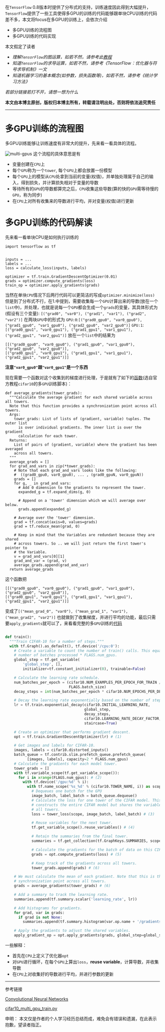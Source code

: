 在`TensorFlow` 0.8版本时提供了分布式的支持，训练速度因此得到大幅提升，`TensorFlow`提供了一些工具使得多GPU的训练的代码能够跟单块CPU训练的代码差不多，本文将focus在多GPU的训练上，会依次介绍
* 多GPU训练的流程图
* 多GPU训练的代码实现

本文假定了读者
* *理解`TensorFlow`的图运算，如若不然，请参考此[教程](https://www.tensorflow.org/get_started/mnist/beginners)*
* *知道`TensorFlow`的求导运算，如若不然，请参考《TensorFlow：优化器与符号求导机制》一文*
* *知道机器学习的基本概念(如参数，损失函数等)，如若不然，请参考《统计学习方法》*

*若部分链接若打不开，请想一想为什么*

**本文由本博主原创，版权归本博主所有，转载请注明出处，否则将依法追究责任**

---

# 多GPU训练的流程图

多GPU训练能够让训练速度有非常大的提升，先来看一看具体的流程。

![multi-gpus](https://raw.githubusercontent.com/zakizhou/zakizhou.github.io/master/images/multi-gpus/mmulti-gpus.png)
这个流程的具体意思是有
* 变量创建在`CPU`上
* 每个`GPU`称为一个`tower`, 每个`GPU`上都会放置一份模型
* 每个`GPU`上的模型从`CPU`处拿到当前的变量(权值)，并单独处理属于自己的输入，得到损失，并计算损失相对于变量的导数
* 等待所有的`GPU`的导数都算完之后，`CPU`收集这些导数(算的快的`GPU`需等待慢的`GPU`，称为同步)
* 在`CPU`上对所有收集来的导数进行平均，并对变量(权值)进行更新

# 多GPU训练的代码解读
先来看一看单块CPU是如何执行训练的
```
import tensorflow as tf


inputs = ...
labels = ...
loss = calculate_loss(inputs, labels)

optimizer = tf.train.GradientDescentOptimizer(0.01)
grads = optimizer.compute_gradients(loss)
train_op = optimizer.apply_gradients(grads)
```
当然在单块`CPU`情况下后两行代码可以更简洁的写成`optimizer.minimize(loss)`
但是到了分布式不行，在1.中提到，需要收集每一个`GPU`计算出来的导数(放在一个`list`中)，并处理，也就是说每一个`GPU`都会生成一个`grads`的变量，其具体形式为(假设有三个变量):
`[("grad0", "var0"), ("grad1", "var1"), ("grad2", "var2")]`
在两块`GPU`中的形式为
`GPU:0`:`[("grad0_gpu0", "var0_gpu0"), ("grad1_gpu0", "var1_gpu0"), ("grad2_gpu0", "var2_gpu0")]`
`GPU:1`:`[("grad0_gpu1", "var0_gpu1"), ("grad1_gpu1", "var1_gpu1"), ("grad2_gpu1", "var2_gpu1")]`
放在一个`list`中的结果为
```
[[("grad0_gpu0", "var0_gpu0"), ("grad1_gpu0", "var1_gpu0"), ("grad2_gpu0", "var2_gpu0")],
[("grad0_gpu1", "var0_gpu1"), ("grad1_gpu1", "var1_gpu1"), ("grad2_gpu1", "var2_gpu1")]]
```
**注意`"var0_gpu0"`跟`"var0_gpu1"`是一个东西**

现在需要一个函数对这个收集到的梯度进行处理，于是就有了如下的[函数](https://github.com/tensorflow/models/blob/master/tutorials/image/cifar10/cifar10_multi_gpu_train.py)(选自官方教程`cifar10`的多`GPU`训练脚本)：
```
def average_gradients(tower_grads):
  """Calculate the average gradient for each shared variable across all towers.
  Note that this function provides a synchronization point across all towers.
  Args:
    tower_grads: List of lists of (gradient, variable) tuples. The outer list
      is over individual gradients. The inner list is over the gradient
      calculation for each tower.
  Returns:
    List of pairs of (gradient, variable) where the gradient has been averaged
    across all towers.
  """
  average_grads = []
  for grad_and_vars in zip(*tower_grads):
    # Note that each grad_and_vars looks like the following:
    #  ((grad0_gpu0, var0_gpu0), ... , (grad0_gpuN, var0_gpuN))
    grads = []
    for g, _ in grad_and_vars:
      # Add 0 dimension to the gradients to represent the tower.
      expanded_g = tf.expand_dims(g, 0)

      # Append on a 'tower' dimension which we will average over below.
      grads.append(expanded_g)

    # Average over the 'tower' dimension.
    grad = tf.concat(axis=0, values=grads)
    grad = tf.reduce_mean(grad, 0)

    # Keep in mind that the Variables are redundant because they are shared
    # across towers. So .. we will just return the first tower's pointer to
    # the Variable.
    v = grad_and_vars[0][1]
    grad_and_var = (grad, v)
    average_grads.append(grad_and_var)
  return average_grads
```
这个函数把
```
[[("grad0_gpu0", "var0_gpu0"), ("grad1_gpu0", "var1_gpu0"), ("grad2_gpu0", "var2_gpu0")],
[("grad0_gpu1", "var0_gpu1"), ("grad1_gpu1", "var1_gpu1"), ("grad2_gpu1", "var2_gpu1")]]
```
变成了`[("mean_grad_0", "var0"), ("mean_grad_1", "var1"), ("mean_grad2", "var2")]`
也就做到了收集梯度，并进行平均的功能，最后只需要`apply_gradients`就可以了，来看看完整的多`GPU`训练的[代码](https://github.com/tensorflow/models/blob/master/tutorials/image/cifar10/cifar10_multi_gpu_train.py)

```python

def train():
  """Train CIFAR-10 for a number of steps."""
  with tf.Graph().as_default(), tf.device('/cpu:0'):
    # Create a variable to count the number of train() calls. This equals the
    # number of batches processed * FLAGS.num_gpus.
    global_step = tf.get_variable(
        'global_step', [],
        initializer=tf.constant_initializer(0), trainable=False)

    # Calculate the learning rate schedule.
    num_batches_per_epoch = (cifar10.NUM_EXAMPLES_PER_EPOCH_FOR_TRAIN /
                             FLAGS.batch_size)
    decay_steps = int(num_batches_per_epoch * cifar10.NUM_EPOCHS_PER_DECAY)

    # Decay the learning rate exponentially based on the number of steps.
    lr = tf.train.exponential_decay(cifar10.INITIAL_LEARNING_RATE,
                                    global_step,
                                    decay_steps,
                                    cifar10.LEARNING_RATE_DECAY_FACTOR,
                                    staircase=True)

    # Create an optimizer that performs gradient descent.
    opt = tf.train.GradientDescentOptimizer(lr) # (1)

    # Get images and labels for CIFAR-10.
    images, labels = cifar10.distorted_inputs()
    batch_queue = tf.contrib.slim.prefetch_queue.prefetch_queue(
          [images, labels], capacity=2 * FLAGS.num_gpus)
    # Calculate the gradients for each model tower.
    tower_grads = []
    with tf.variable_scope(tf.get_variable_scope()):
      for i in xrange(FLAGS.num_gpus): # (2)
        with tf.device('/gpu:%d' % i):
          with tf.name_scope('%s_%d' % (cifar10.TOWER_NAME, i)) as scope:
            # Dequeues one batch for the GPU
            image_batch, label_batch = batch_queue.dequeue()
            # Calculate the loss for one tower of the CIFAR model. This function
            # constructs the entire CIFAR model but shares the variables across
            # all towers.
            loss = tower_loss(scope, image_batch, label_batch) # (3)

            # Reuse variables for the next tower.
            tf.get_variable_scope().reuse_variables() # (4)

            # Retain the summaries from the final tower.
            summaries = tf.get_collection(tf.GraphKeys.SUMMARIES, scope)

            # Calculate the gradients for the batch of data on this CIFAR tower.
            grads = opt.compute_gradients(loss) # (5)

            # Keep track of the gradients across all towers.
            tower_grads.append(grads) # (6)

    # We must calculate the mean of each gradient. Note that this is the
    # synchronization point across all towers.
    grads = average_gradients(tower_grads) # (6)

    # Add a summary to track the learning rate.
    summaries.append(tf.summary.scalar('learning_rate', lr))

    # Add histograms for gradients.
    for grad, var in grads:
      if grad is not None:
        summaries.append(tf.summary.histogram(var.op.name + '/gradients', grad))

    # Apply the gradients to adjust the shared variables.
    apply_gradient_op = opt.apply_gradients(grads, global_step=global_step) # (7)
```
一些解释：
* 首先在`CPU`上定义了优化器`opt`
* 对`GPU`进行循环，在每个`GPU`上算出`loss`，**reuse variable**，计算导数，并收集导数
* 在`CPU`上对收集好的导数进行平均，并进行参数的更新

---

参考链接

[Convolutional Neural Networks](https://www.tensorflow.org/tutorials/deep_cnn)

[cifar10_multi_gpu_train.py](https://github.com/tensorflow/models/blob/master/tutorials/image/cifar10/cifar10_multi_gpu_train.py)

申明：
本文仅是作者的个人学习经历总结而成，难免会有错误和遗漏，在此表示抱歉，望读者指正。